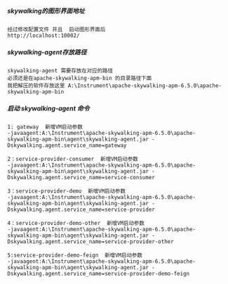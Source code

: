 
##### skywalking的图形界面地址
    经过修改配置文件 并且  启动图形界面后
    http://localhost:10002/

##### skywalking-agent存放路径
    skywalking-agent 需要存放在对应的路径
    必须还是在apache-skywalking-apm-bin 的目录路径下面
    我把解压的软件存放这里 A:\Instrument\apache-skywalking-apm-6.5.0\apache-skywalking-apm-bin


##### 启动 skywalking-agent 命令
    
    1: gateway  新增VM启动参数
    -javaagent:A:\Instrument\apache-skywalking-apm-6.5.0\apache-skywalking-apm-bin\agent\skywalking-agent.jar -Dskywalking.agent.service_name=gateway

    2：service-provider-consumer  新增VM启动参数
    -javaagent:A:\Instrument\apache-skywalking-apm-6.5.0\apache-skywalking-apm-bin\agent\skywalking-agent.jar -Dskywalking.agent.service_name=service-consumer    

    3：service-provider-demo  新增VM启动参数
    -javaagent:A:\Instrument\apache-skywalking-apm-6.5.0\apache-skywalking-apm-bin\agent\skywalking-agent.jar -Dskywalking.agent.service_name=service-provider
    
    4：service-provider-demo-other  新增VM启动参数
    -javaagent:A:\Instrument\apache-skywalking-apm-6.5.0\apache-skywalking-apm-bin\agent\skywalking-agent.jar -Dskywalking.agent.service_name=service-provider-other
       
    5:service-provider-demo-feign  新增VM启动参数
    -javaagent:A:\Instrument\apache-skywalking-apm-6.5.0\apache-skywalking-apm-bin\agent\skywalking-agent.jar -Dskywalking.agent.service_name=service-provider-demo-feign
    